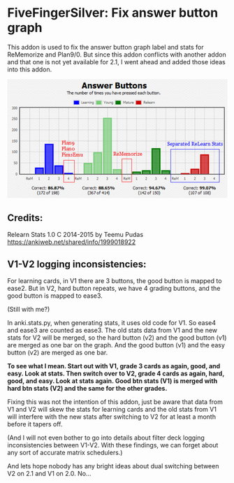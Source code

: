 # FiveFingerSilver: Fix answer button graph


This addon is used to fix the answer button graph label and stats for ReMemorize and Plan9/0. But since this addon conflicts with another addon and that one is not yet available for 2.1, I went ahead and added those ideas into this addon.

<img src="https://github.com/lovac42/FiveFingerSilver/blob/master/screenshots/graphs.png?raw=true">

## Credits:
Relearn Stats 1.0 C 2014-2015 by Teemu Pudas https://ankiweb.net/shared/info/1999018922



## V1-V2 logging inconsistencies:
For learning cards, in V1 there are 3 buttons, the good button is mapped to ease2. But in V2, hard button repeats, we have 4 grading buttons, and the good button is mapped to ease3.

(Still with me?)

In anki.stats.py, when generating stats, it uses old code for V1. So ease4 and ease3 are counted as ease3. The old stats data from V1 and the new stats for V2 will be merged, so the hard button (v2) and the good button (v1) are merged as one bar on the graph. And the good button (v1) and the easy button (v2) are merged as one bar.

<b>To see what I mean. Start out with V1, grade 3 cards as again, good, and easy. Look at stats. Then switch over to V2, grade 4 cards as again, hard, good, and easy. Look at stats again. Good btn stats (V1) is merged with hard btn stats (V2) and the same for the other grades.</b>

Fixing this was not the intention of this addon, just be aware that data from V1 and V2 will skew the stats for learning cards and the old stats from V1 will interfere with the new stats after switching to V2 for at least a month before it tapers off.

(And I will not even bother to go into details about filter deck logging inconsistencies between V1-V2. With these findings, we can forget about any sort of accurate matrix schedulers.)

And lets hope nobody has any bright ideas about dual switching between V2 on 2.1 and V1 on 2.0. No...

